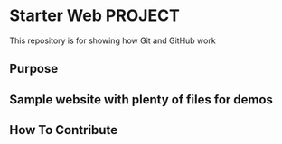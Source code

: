 # Starter Web PROJECT

This repository is for showing how Git and GitHub work

## Purpose

## Sample website with plenty of files for demos

## How To Contribute